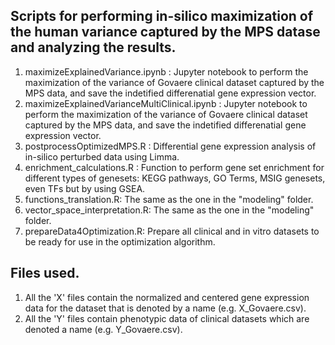 ## Scripts for performing in-silico maximization of the human variance captured by the MPS datase and analyzing the results.
1. maximizeExplainedVariance.ipynb : Jupyter notebook to perform the maximization of the variance of Govaere clinical dataset captured by the MPS data, and save the indetified differenatial gene expression vector.
2. maximizeExplainedVarianceMultiClinical.ipynb : Jupyter notebook to perform the maximization of the variance of Govaere clinical dataset captured by the MPS data, and save the indetified differenatial gene expression vector.
3. postprocessOptimizedMPS.R : Differential gene expression analysis of in-silico perturbed data using Limma.
4. enrichment_calculations.R : Function to perform gene set enrichment for different types of genesets: KEGG pathways, GO Terms, MSIG genesets, even TFs but by using GSEA.
5. functions_translation.R: The same as the one in the "modeling" folder.
6. vector_space_interpretation.R: The same as the one in the "modeling" folder.
7. prepareData4Optimization.R: Prepare all clinical and in vitro datasets to be ready for use in the optimization algorithm.

## Files used.
1. All the 'X' files contain the normalized and centered gene expression data for the dataset that is denoted by a name (e.g. X_Govaere.csv).
2. All the 'Y' files contain phenotypic data of clinical datasets which are denoted a name (e.g. Y_Govaere.csv).
